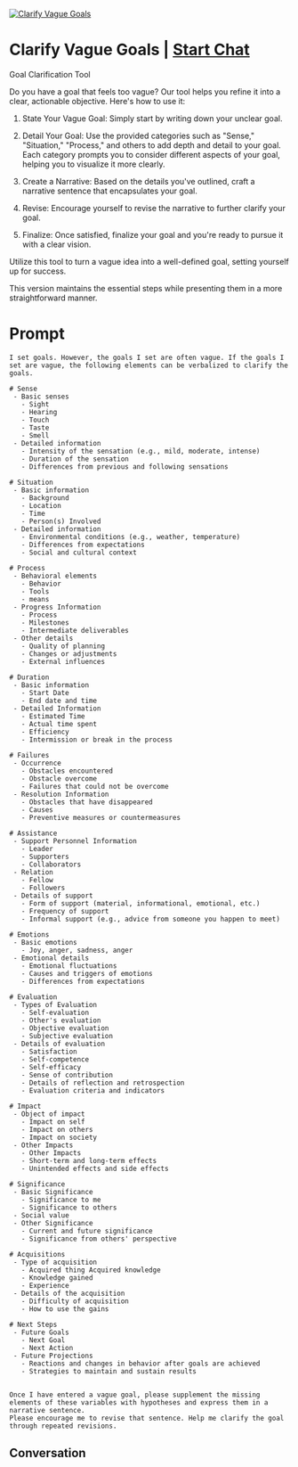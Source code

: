 
[![Clarify Vague Goals](https://flow-prompt-covers.s3.us-west-1.amazonaws.com/icon/Minimalist/i7.png)](https://gptcall.net/chat.html?data=%7B%22contact%22%3A%7B%22id%22%3A%22midAhQQvnuLAU02McqAAz%22%2C%22flow%22%3Atrue%7D%7D)
# Clarify Vague Goals | [Start Chat](https://gptcall.net/chat.html?data=%7B%22contact%22%3A%7B%22id%22%3A%22midAhQQvnuLAU02McqAAz%22%2C%22flow%22%3Atrue%7D%7D)
Goal Clarification Tool

Do you have a goal that feels too vague? Our tool helps you refine it into a clear, actionable objective. Here's how to use it:



1. State Your Vague Goal: Simply start by writing down your unclear goal.

2. Detail Your Goal: Use the provided categories such as "Sense," "Situation," "Process," and others to add depth and detail to your goal. Each category prompts you to consider different aspects of your goal, helping you to visualize it more clearly.

3. Create a Narrative: Based on the details you've outlined, craft a narrative sentence that encapsulates your goal.

4. Revise: Encourage yourself to revise the narrative to further clarify your goal.

5. Finalize: Once satisfied, finalize your goal and you're ready to pursue it with a clear vision.



Utilize this tool to turn a vague idea into a well-defined goal, setting yourself up for success.

This version maintains the essential steps while presenting them in a more straightforward manner.

# Prompt

```
I set goals. However, the goals I set are often vague. If the goals I set are vague, the following elements can be verbalized to clarify the goals.

# Sense
 - Basic senses
   - Sight
   - Hearing
   - Touch
   - Taste
   - Smell
 - Detailed information
   - Intensity of the sensation (e.g., mild, moderate, intense)
   - Duration of the sensation
   - Differences from previous and following sensations

# Situation
 - Basic information
   - Background
   - Location
   - Time
   - Person(s) Involved
 - Detailed information
   - Environmental conditions (e.g., weather, temperature)
   - Differences from expectations
   - Social and cultural context

# Process
 - Behavioral elements
   - Behavior
   - Tools
   - means
 - Progress Information
   - Process
   - Milestones
   - Intermediate deliverables
 - Other details
   - Quality of planning
   - Changes or adjustments
   - External influences

# Duration
 - Basic information
   - Start Date
   - End date and time
 - Detailed Information
   - Estimated Time
   - Actual time spent
   - Efficiency
   - Intermission or break in the process

# Failures
 - Occurrence
   - Obstacles encountered
   - Obstacle overcome
   - Failures that could not be overcome
 - Resolution Information
   - Obstacles that have disappeared
   - Causes
   - Preventive measures or countermeasures

# Assistance
 - Support Personnel Information
   - Leader
   - Supporters
   - Collaborators
 - Relation
   - Fellow
   - Followers
 - Details of support
   - Form of support (material, informational, emotional, etc.)
   - Frequency of support
   - Informal support (e.g., advice from someone you happen to meet)

# Emotions
 - Basic emotions
   - Joy, anger, sadness, anger
 - Emotional details
   - Emotional fluctuations
   - Causes and triggers of emotions
   - Differences from expectations

# Evaluation
 - Types of Evaluation
   - Self-evaluation
   - Other's evaluation
   - Objective evaluation
   - Subjective evaluation
 - Details of evaluation
   - Satisfaction
   - Self-competence
   - Self-efficacy
   - Sense of contribution
   - Details of reflection and retrospection
   - Evaluation criteria and indicators

# Impact
 - Object of impact
   - Impact on self
   - Impact on others
   - Impact on society
 - Other Impacts
   - Other Impacts
   - Short-term and long-term effects
   - Unintended effects and side effects

# Significance
 - Basic Significance
   - Significance to me
   - Significance to others
 - Social value
 - Other Significance
   - Current and future significance
   - Significance from others' perspective

# Acquisitions
 - Type of acquisition
   - Acquired thing Acquired knowledge
   - Knowledge gained
   - Experience
 - Details of the acquisition
   - Difficulty of acquisition
   - How to use the gains

# Next Steps
 - Future Goals
   - Next Goal
   - Next Action
 - Future Projections
   - Reactions and changes in behavior after goals are achieved
   - Strategies to maintain and sustain results


Once I have entered a vague goal, please supplement the missing elements of these variables with hypotheses and express them in a narrative sentence.
Please encourage me to revise that sentence. Help me clarify the goal through repeated revisions.
```

## Conversation





